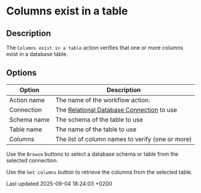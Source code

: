 <div id="header">

# Columns exist in a table

</div>

<div id="content">

<div class="sect1">

## Description

<div class="sectionbody">

<div class="paragraph">

The `Columns exist in a table` action verifies that one or more columns exist in a database table.

</div>

</div>

</div>

<div class="sect1">

## Options

<div class="sectionbody">

| Option      | Description                                                                             |
| ----------- | --------------------------------------------------------------------------------------- |
| Action name | The name of the workflow action.                                                        |
| Connection  | The [Relational Database Connection](metadata-types/rdbms-connection.vUpzIcY60A) to use |
| Schema name | The schema of the table to use                                                          |
| Table name  | The name of the table to use                                                            |
| Columns     | The list of column names to verify (one or more)                                        |

<div class="paragraph">

Use the `Browse` buttons to select a database schema or table from the selected connection.

</div>

<div class="paragraph">

Use the `Get columns` button to retrieve the columns from the selected table.

</div>

</div>

</div>

</div>

<div id="footer">

<div id="footer-text">

Last updated 2025-09-04 18:24:03 +0200

</div>

</div>
